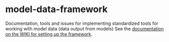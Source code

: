 # model-data-framework
Documentation, tools and issues for implementing standardized tools for working with model data (data output from models)
See the  [documentation on the WIKI for setting up the framework](https://github.com/ioos/model-data-framework/wiki).


